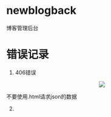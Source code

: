 # newblogback
博客管理后台



# 错误记录
1. 406错误
<div align="center">

![](http://image.wenzhihuai.com/images/20170928034602.png)

</div>

不要使用.html请求json的数据

2.
